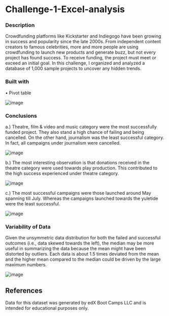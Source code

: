 # Challenge-1-Excel-analysis
### Description 

Crowdfunding platforms like Kickstarter and Indiegogo have been growing in success and popularity since the late 2000s. From independent content creators to famous celebrities, more and more people are using crowdfunding to launch new products and generate buzz, but not every project has found success.
To receive funding, the project must meet or exceed an initial goal. In this challenge, I organized and analyzed a database of 1,000 sample projects to uncover any hidden trends.

### Built with 
•	Pivot table

![image](https://user-images.githubusercontent.com/107348074/230495110-ba0d3b23-533f-4297-8f4f-e7b28774fa44.png)


### Conclusions
a.)	Theatre, film & video and music category were the most successfully funded project. They also stand a high chance of failing and being cancelled. On the other hand, journalism was the least successful category. In fact, all campaigns under journalism were cancelled.


![image](https://user-images.githubusercontent.com/107348074/230493529-10d9cc41-6d8c-4a04-8d3b-23f2ea0f42c5.png)

b.)	The most interesting observation is that donations received in the theatre category were used towards play production. This contributed to the high success experienced under theatre category.

![image](https://user-images.githubusercontent.com/107348074/230493236-f16a7b51-9a13-4a35-a99a-486e50847bd5.png)

c.)	The most successful campaigns were those launched around May spanning till July. Whereas the campaigns launched towards the yuletide were the least successful.

![image](https://user-images.githubusercontent.com/107348074/230493889-d0efe1c2-9b9a-4375-995e-309302d388f7.png)

### Variability of Data
Given the unsymmetric data distribution for both the failed and successful outcomes (i.e., data skewed towards the left), the median may be more useful in summarizing the data because the mean might have been distorted by outliers. Each data is about 1.5 times deviated from the mean and the higher mean compared to the median could be driven by the large maximum numbers.
 
 ![image](https://user-images.githubusercontent.com/107348074/230494157-25ee774d-5f82-4b2b-a94c-ef0bba1b43e0.png)

## References
Data for this dataset was generated by edX Boot Camps LLC and is intended for educational purposes only.


